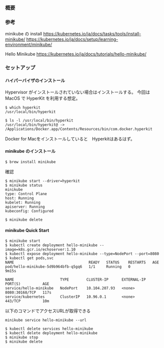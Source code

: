 ### 概要


### 参考

minikube の install
https://kubernetes.io/ja/docs/tasks/tools/install-minikube/
https://kubernetes.io/ja/docs/setup/learning-environment/minikube/

Hello Minikube
https://kubernetes.io/ja/docs/tutorials/hello-minikube/




### セットアップ

#### ハイパーバイザのインストール

Hypervisor がインストールされていない場合はインストールする。
今回はMacOS で HyperKit を利用する想定。

```
$ which hyperkit
/usr/local/bin/hyperkit

$ ls -l /usr/local/bin/hyperkit 
/usr/local/bin/hyperkit@ -> /Applications/Docker.app/Contents/Resources/bin/com.docker.hyperkit
```
Docker for Macをインストールしていると　Hyperkitはあるはず。

#### minikube のインストール

```
$ brew install minikube
```

確認
```
$ minikube start --driver=hyperkit
$ minikube status
minikube
type: Control Plane
host: Running
kubelet: Running
apiserver: Running
kubeconfig: Configured

$ minikube delete
```

#### minikube Quick Start

```
$ minikube start 
$ kubectl create deployment hello-minikube --image=k8s.gcr.io/echoserver:1.10
$ kubectl expose deployment hello-minikube --type=NodePort --port=8080
$ kubectl get pods,svc
NAME                                  READY   STATUS    RESTARTS   AGE
pod/hello-minikube-5d9b964bfb-q5gq6   1/1     Running   0          9m15s

NAME                     TYPE        CLUSTER-IP      EXTERNAL-IP   PORT(S)          AGE
service/hello-minikube   NodePort    10.104.207.93   <none>        8080:30168/TCP   117s
service/kubernetes       ClusterIP   10.96.0.1       <none>        443/TCP          10m
```

以下のコマンドでアクセスURLが取得できる
```
minikube service hello-minikube --url
```

```
$ kubectl delete services hello-minikube
$ kubectl delete deployment hello-minikube
$ minikube stop
$ minikube delete
```